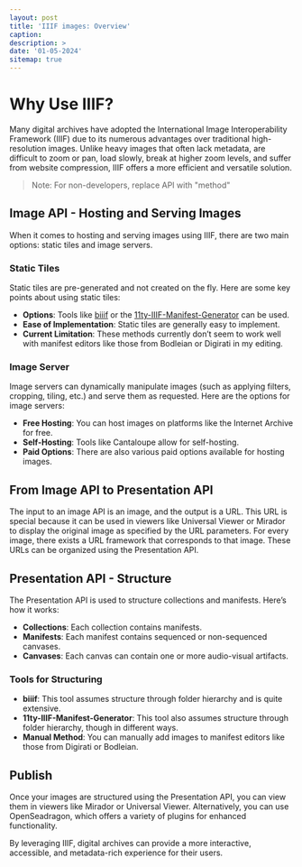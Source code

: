 ```yaml
---
layout: post
title: 'IIIF images: Overview'
caption: 
description: >
date: '01-05-2024'
sitemap: true
---
```

# Why Use IIIF?

Many digital archives have adopted the International Image Interoperability Framework (IIIF) due to its numerous advantages over traditional high-resolution images. Unlike heavy images that often lack metadata, are difficult to zoom or pan, load slowly, break at higher zoom levels, and suffer from website compression, IIIF offers a more efficient and versatile solution. 

>Note: For non-developers, replace API with "method"

## Image API - Hosting and Serving Images

When it comes to hosting and serving images using IIIF, there are two main options: static tiles and image servers.

### Static Tiles
Static tiles are pre-generated and not created on the fly. Here are some key points about using static tiles:
- **Options**: Tools like [biiif](https://github.com/IIIF-Commons/biiif) or the [11ty-IIIF-Manifest-Generator](https://github.com/hmmlsystems/11ty-IIIF-Manifest-Generator) can be used.
- **Ease of Implementation**: Static tiles are generally easy to implement.
- **Current Limitation**: These methods currently don’t seem to work well with manifest editors like those from Bodleian or Digirati in my editing.

### Image Server
Image servers can dynamically manipulate images (such as applying filters, cropping, tiling, etc.) and serve them as requested. Here are the options for image servers:
- **Free Hosting**: You can host images on platforms like the Internet Archive for free.
- **Self-Hosting**: Tools like Cantaloupe allow for self-hosting.
- **Paid Options**: There are also various paid options available for hosting images.

## From Image API to Presentation API

The input to an image API is an image, and the output is a URL. This URL is special because it can be used in viewers like Universal Viewer or Mirador to display the original image as specified by the URL parameters. For every image, there exists a URL framework that corresponds to that image. These URLs can be organized using the Presentation API.

## Presentation API - Structure

The Presentation API is used to structure collections and manifests. Here’s how it works:
- **Collections**: Each collection contains manifests.
- **Manifests**: Each manifest contains sequenced or non-sequenced canvases.
- **Canvases**: Each canvas can contain one or more audio-visual artifacts.

### Tools for Structuring
- **biiif**: This tool assumes structure through folder hierarchy and is quite extensive.
- **11ty-IIIF-Manifest-Generator**: This tool also assumes structure through folder hierarchy, though in different ways.
- **Manual Method**: You can manually add images to manifest editors like those from Digirati or Bodleian.

## Publish

Once your images are structured using the Presentation API, you can view them in viewers like Mirador or Universal Viewer. Alternatively, you can use OpenSeadragon, which offers a variety of plugins for enhanced functionality.

By leveraging IIIF, digital archives can provide a more interactive, accessible, and metadata-rich experience for their users.